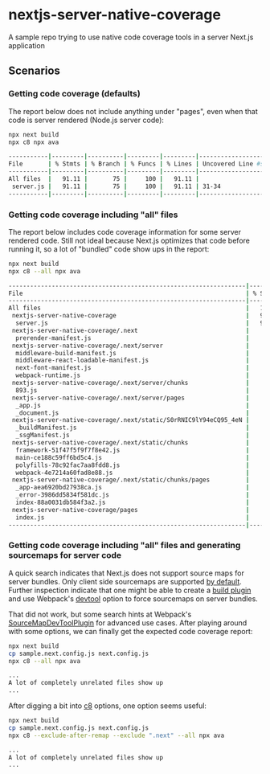 # nextjs-server-native-coverage

A sample repo trying to use native code coverage tools in a server Next.js application

## Scenarios

### Getting code coverage (defaults)

The report below does not include anything under "pages", even when that code is server rendered (Node.js server code):

```bash
npx next build
npx c8 npx ava

-----------|---------|----------|---------|---------|-------------------
File       | % Stmts | % Branch | % Funcs | % Lines | Uncovered Line #s 
-----------|---------|----------|---------|---------|-------------------
All files  |   91.11 |       75 |     100 |   91.11 |                   
 server.js |   91.11 |       75 |     100 |   91.11 | 31-34             
-----------|---------|----------|---------|---------|-------------------
```

### Getting code coverage including "all" files

The report below includes code coverage information for some server rendered code. Still not ideal because Next.js optimizes that code before running it, so a lot of "bundled" code show ups in the report:

```bash
npx next build
npx c8 --all npx ava

------------------------------------------------------------------|---------|----------|---------|---------|-------------------
File                                                              | % Stmts | % Branch | % Funcs | % Lines | Uncovered Line #s 
------------------------------------------------------------------|---------|----------|---------|---------|-------------------
All files                                                         |   10.25 |    13.63 |    5.26 |   10.25 |                   
 nextjs-server-native-coverage                                    |   91.11 |       75 |     100 |   91.11 |                   
  server.js                                                       |   91.11 |       75 |     100 |   91.11 | 31-34             
 nextjs-server-native-coverage/.next                              |       0 |        0 |       0 |       0 |                   
  prerender-manifest.js                                           |       0 |        0 |       0 |       0 | 1                 
 nextjs-server-native-coverage/.next/server                       |       0 |        0 |       0 |       0 |                   
  middleware-build-manifest.js                                    |       0 |        0 |       0 |       0 | 1                 
  middleware-react-loadable-manifest.js                           |       0 |        0 |       0 |       0 | 1                 
  next-font-manifest.js                                           |       0 |        0 |       0 |       0 | 1                 
  webpack-runtime.js                                              |       0 |        0 |       0 |       0 | 1-160             
 nextjs-server-native-coverage/.next/server/chunks                |       0 |        0 |       0 |       0 |                   
  893.js                                                          |       0 |        0 |       0 |       0 | 1-38              
 nextjs-server-native-coverage/.next/server/pages                 |       0 |        0 |       0 |       0 |                   
  _app.js                                                         |       0 |        0 |       0 |       0 | 1-32              
  _document.js                                                    |       0 |        0 |       0 |       0 | 1-67              
 nextjs-server-native-coverage/.next/static/S0rRNIC9lY94eCQ95_4eN |       0 |        0 |       0 |       0 |                   
  _buildManifest.js                                               |       0 |        0 |       0 |       0 | 1                 
  _ssgManifest.js                                                 |       0 |        0 |       0 |       0 | 1                 
 nextjs-server-native-coverage/.next/static/chunks                |       0 |        0 |       0 |       0 |                   
  framework-51f47f5f9f7f8e42.js                                   |       0 |        0 |       0 |       0 | 1-33              
  main-ce188c59ff6bd5c4.js                                        |       0 |        0 |       0 |       0 | 1                 
  polyfills-78c92fac7aa8fdd8.js                                   |       0 |        0 |       0 |       0 | 1                 
  webpack-4e7214a60fad8e88.js                                     |       0 |        0 |       0 |       0 | 1                 
 nextjs-server-native-coverage/.next/static/chunks/pages          |       0 |        0 |       0 |       0 |                   
  _app-aea6920bd27938ca.js                                        |       0 |        0 |       0 |       0 | 1                 
  _error-3986dd5834f581dc.js                                      |       0 |        0 |       0 |       0 | 1                 
  index-88a0031db584f3a2.js                                       |       0 |        0 |       0 |       0 | 1                 
 nextjs-server-native-coverage/pages                              |       0 |        0 |       0 |       0 |                   
  index.js                                                        |       0 |        0 |       0 |       0 | 1-13              
------------------------------------------------------------------|---------|----------|---------|---------|-------------------
```

### Getting code coverage including "all" files and generating sourcemaps for server code

A quick search indicates that Next.js does not support source maps for server bundles. Only client side sourcemaps are supported [by default](https://nextjs.org/docs/pages/api-reference/next-config-js/productionBrowserSourceMaps). Further inspection indicate  that one might be able to create a [build plugin](https://nextjs.org/docs/pages/api-reference/next-config-js/webpack) and use Webpack's [devtool](https://webpack.js.org/configuration/devtool/#root) option to force sourcemaps on server bundles.

That did not work, but some search hints at Webpack's [SourceMapDevToolPlugin](https://webpack.js.org/plugins/source-map-dev-tool-plugin) for advanced use cases. After playing around with some options, we can finally get the expected code coverage report:

```bash
npx next build
cp sample.next.config.js next.config.js
npx c8 --all npx ava

...
A lot of completely unrelated files show up
...
```

After digging a bit into [c8](https://www.npmjs.com/package/c8) options, one option seems useful:

```bash
npx next build
cp sample.next.config.js next.config.js
npx c8 --exclude-after-remap --exclude ".next" --all npx ava

...
A lot of completely unrelated files show up
...
```